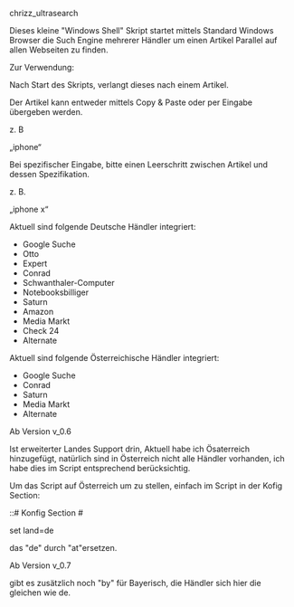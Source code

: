 chrizz_ultrasearch

Dieses kleine "Windows Shell" Skript startet mittels Standard Windows Browser die Such Engine mehrerer Händler um einen Artikel Parallel auf allen Webseiten zu finden.

Zur Verwendung:

Nach Start des Skripts, verlangt dieses nach einem Artikel.

Der Artikel kann entweder mittels Copy & Paste oder per Eingabe übergeben werden.

z. B

„iphone“

Bei spezifischer Eingabe, bitte einen Leerschritt zwischen Artikel und dessen Spezifikation.

z. B.

„iphone x“

Aktuell sind folgende Deutsche Händler integriert:

-	Google Suche
-	Otto
-	Expert
-	Conrad
-	Schwanthaler-Computer
-	Notebooksbilliger
-	Saturn
-	Amazon
-	Media Markt
-	Check 24
-	Alternate

Aktuell sind folgende Österreichische Händler integriert:

-	Google Suche
-	Conrad
-	Saturn
-	Media Markt
-	Alternate




Ab Version v_0.6

Ist erweiterter Landes Support drin, Aktuell habe ich Ösaterreich hinzugefügt, natürlich sind in Österreich nicht alle Händler vorhanden, ich habe dies im Script entsprechend berücksichtig.

Um das Script auf Österreich um zu stellen, einfach im Script in der Kofig Section:

::# Konfig Section                                    #

set land=de

das "de" durch "at"ersetzen.

Ab Version v_0.7

gibt es zusätzlich noch "by" für Bayerisch, die Händler sich hier die gleichen wie de.
